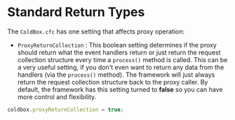 # Standard Return Types

The `ColdBox.cfc` has one setting that affects proxy operation:

* `ProxyReturnCollection` : This boolean setting determines if the proxy should return what the event handlers return or just return the request collection structure every time a `process()` method is called. This can be a very useful setting, if you don't even want to return any data from the handlers \(via the `process()` method\). The framework will just always return the request collection structure back to the proxy caller. By default, the framework has this setting turned to **false** so you can have more control and flexibility.

```javascript
coldbox.proxyReturnCollection = true;
```

